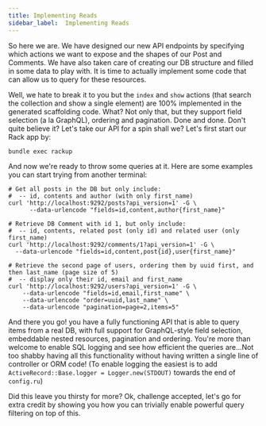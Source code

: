 ```yaml
---
title: Implementing Reads
sidebar_label:  Implementing Reads
---
```


So here we are. We have designed our new API endpoints by specifying which actions we want to expose and the shapes of our Post and Comments. We have also taken care of creating our DB structure and filled in some data to play with. It is time to actually implement some code that can allow us to query for these resources.

Well, we hate to break it to you but the `index` and `show` actions (that search the collection and show a single element) are 100% implemented in the generated scaffolding code. What? Not only that, but they support field selection (a la GraphQL), ordering and pagination. Done and done. Don't quite believe it? Let's take our API for a spin shall we? Let's first start our Rack app by:

```shell
bundle exec rackup
```

And now we're ready to throw some queries at it. Here are some examples you can start trying from another terminal:

```shell
# Get all posts in the DB but only include:
#  -- id, contents and author (with only first_name)
curl 'http://localhost:9292/posts?api_version=1' -G \
      --data-urlencode "fields=id,content,author{first_name}"

# Retrieve DB Comment with id 1, but only include:
#  -- id, contents, related post (only id) and related user (only first_name)
curl 'http://localhost:9292/comments/1?api_version=1' -G \
  --data-urlencode "fields=id,content,post{id},user{first_name}"

# Retrieve the second page of users, ordering them by uuid first, and then last_name (page size of 5)
#  -- display only their id, email and first_name
curl 'http://localhost:9292/users?api_version=1' -G \
    --data-urlencode "fields=id,email,first_name" \
    --data-urlencode "order=uuid,last_name" \
    --data-urlencode "pagination=page=2,items=5"
```

And there you go! you have a fully functioning API that is able to query items from a real DB, with full support for GraphQL-style field selection, embeddable nested resources, pagination and ordering. You're more than welcome to enable SQL logging and see how efficient the queries are...Not too shabby having all this functionality without having written a single line of controller or ORM code! (To enable logging the easiest is to add `ActiveRecord::Base.logger = Logger.new(STDOUT)` towards the end of `config.ru`)

Did this leave you thirsty for more? Ok, challenge accepted, let's go for extra credit by showing you how you can trivially enable powerful query filtering on top of this.